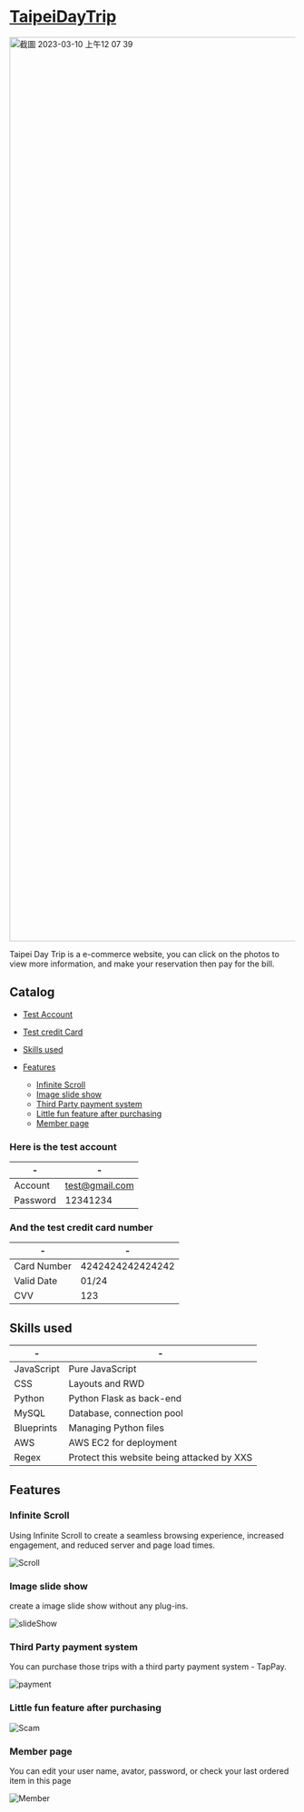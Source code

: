 # [TaipeiDayTrip](http://18.139.142.46:3000/)

<img width="1593" alt="截圖 2023-03-10 上午12 07 39" src="https://user-images.githubusercontent.com/105920543/224084600-0263a539-b9f9-4744-b987-3aa853b3d8b2.png">

Taipei Day Trip is a e-commerce website, you can click on the photos to view more information, and make your reservation then pay for the bill.



## Catalog
  * [Test Account](README.md#here-is-the-test-account)

  * [Test credit Card](README.md#and-the-test-credit-card-number)
  
  * [Skills used](READ.me#skills-used)

  * [Features](README.md#features) 
      - [Infinite Scroll](#infinite-scroll)
      - [Image slide show](#image-slide-show)
      - [Third Party payment system](#third-party-payment-system)
      - [Little fun feature after purchasing](#little-fun-feature-after-purchasing)
      - [Member page](#member-page)

### Here is the test account

| - | - |
| ------- | ------- |
| Account | test@gmail.com |
| Password | 12341234 |


### And the test credit card number

| - | - |
| ------- | ------- |
| Card Number | 4242424242424242 |
| Valid Date | 01/24 |
| CVV | 123 |


## Skills used

| - | - |
| ------- | ------- |
| JavaScript | Pure JavaScript |
| CSS | Layouts and RWD |
| Python | Python Flask as back-end |
| MySQL | Database, connection pool |
| Blueprints | Managing Python files |
| AWS | AWS EC2 for deployment |
| Regex | Protect this website being attacked by XXS|


## Features

### Infinite Scroll

Using Infinite Scroll to create a seamless browsing experience, increased engagement, and reduced server and page load times.

![Scroll](https://user-images.githubusercontent.com/105920543/224110756-c1276dd7-fffb-4092-951a-81192078c3a8.gif)


### Image slide show

create a image slide show without any plug-ins.

![slideShow](https://user-images.githubusercontent.com/105920543/224106916-3f920470-42e0-4247-b14d-9ce76673d5d9.gif)

### Third Party payment system

You can purchase those trips with a third party payment system - TapPay.

![payment](https://user-images.githubusercontent.com/105920543/224107862-361b9e4b-4c3e-4d16-b2d5-b2d4d5644913.gif)

### Little fun feature after purchasing

![Scam](https://user-images.githubusercontent.com/105920543/224108323-6da17ec3-4c4f-4c95-96fb-44afaff99efd.gif)

### Member page

You can edit your user name, avator, password, or check your last ordered item in this page

![Member](https://user-images.githubusercontent.com/105920543/224109817-0bc2df2d-fec0-438d-9f3c-e9d0b3c5974e.gif)

